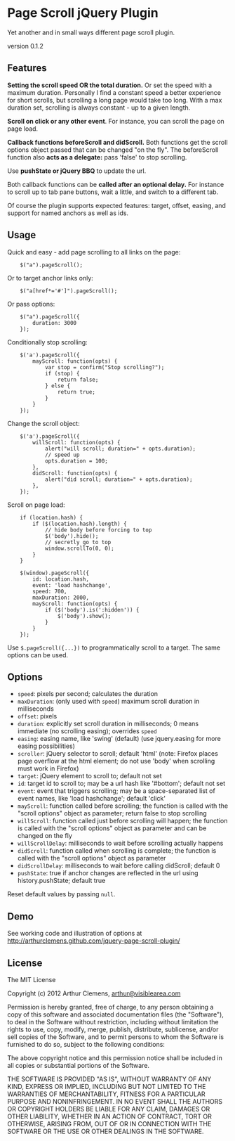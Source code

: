 # Page Scroll jQuery Plugin
Yet another and in small ways different page scroll plugin.

version 0.1.2


## Features

**Setting the scroll speed OR the total duration.** Or set the speed with a maximum duration.
Personally I find a constant speed a better experience for short scrolls, but scrolling a long page would take too long. With a max duration set, scrolling is always constant - up to a given length.

**Scroll on click or any other event**. For instance, you can scroll the page on page load.

**Callback functions beforeScroll and didScroll.** Both functions get the scroll options object passed that can be changed "on the fly".
The beforeScroll function also **acts as a delegate:** pass 'false' to stop scrolling.

Use **pushState or jQuery BBQ** to update the url.

Both callback functions can be **called after an optional delay.** For instance to scroll up to tab pane buttons, wait a little, and switch to a different tab.

Of course the plugin supports expected features: target, offset, easing, and support for named anchors as well as ids.



## Usage


Quick and easy - add page scrolling to all links on the page:

        $("a").pageScroll();

Or to target anchor links only:

        $("a[href*='#']").pageScroll();
		
Or pass options:

        $("a").pageScroll({
            duration: 3000
        });
		
		
Conditionally stop scrolling:
	
        $('a').pageScroll({
            mayScroll: function(opts) {
                var stop = confirm("Stop scrolling?");
                if (stop) {
                    return false;
                } else {
                    return true;
                }
            }
        });

Change the scroll object:
	
        $('a').pageScroll({
            willScroll: function(opts) {
                alert("will scroll; duration=" + opts.duration);
                // speed up
                opts.duration = 100;
            },
            didScroll: function(opts) {
                alert("did scroll; duration=" + opts.duration);
            },
        });

Scroll on page load:

		if (location.hash) {
			if ($(location.hash).length) {
				// hide body before forcing to top
				$('body').hide();
				// secretly go to top
				window.scrollTo(0, 0);
			}
		}
		
		$(window).pageScroll({
			id: location.hash,
			event: 'load hashchange',
			speed: 700,
			maxDuration: 2000,
			mayScroll: function(opts) {
				if ($('body').is(':hidden')) {
					$('body').show();
				}
			}
		});

Use `$.pageScroll({...})` to programmatically scroll to a target. The same options can be used.


## Options
* `speed`: pixels per second; calculates the duration
* `maxDuration`: (only used with `speed`) maximum scroll duration in milliseconds
* `offset`: pixels
* `duration`: explicitly set scroll duration in milliseconds; 0 means immediate (no scrolling easing); overrides `speed`
* `easing`: easing name, like 'swing' (default) (use jquery.easing for more easing possibilities)
* `scroller`: jQuery selector to scroll; default 'html' (note: Firefox places page overflow at the html element; do not use 'body' when scrolling must work in Firefox)
* `target`: jQuery element to scroll to; default not set
* `id`: target id to scroll to; may be a url hash like '#bottom'; default not set
* `event`: event that triggers scrolling; may be a space-separated list of event names, like 'load hashchange'; default 'click'
* `mayScroll`: function called before scrolling; the function is called with the "scroll options" object as parameter; return false to stop scrolling
* `willScroll`: function called just before scrolling will happen; the function is called with the "scroll options" object as parameter and can be changed on the fly
* `willScrollDelay`: milliseconds to wait before scrolling actually happens
* `didScroll`: function called when scrolling is complete; the function is called with the "scroll options" object as parameter
* `didScrollDelay`: milliseconds to wait before calling didScroll; default 0
* `pushState`: true if anchor changes are reflected in the url using history.pushState; default true

Reset default values by passing `null`.

## Demo
See working code and illustration of options at  http://arthurclemens.github.com/jquery-page-scroll-plugin/


## License
The MIT License

Copyright (c) 2012 Arthur Clemens, arthur@visiblearea.com

Permission is hereby granted, free of charge, to any person obtaining a copy
of this software and associated documentation files (the "Software"), to deal
in the Software without restriction, including without limitation the rights
to use, copy, modify, merge, publish, distribute, sublicense, and/or sell
copies of the Software, and to permit persons to whom the Software is
furnished to do so, subject to the following conditions:

The above copyright notice and this permission notice shall be included in
all copies or substantial portions of the Software.

THE SOFTWARE IS PROVIDED "AS IS", WITHOUT WARRANTY OF ANY KIND, EXPRESS OR
IMPLIED, INCLUDING BUT NOT LIMITED TO THE WARRANTIES OF MERCHANTABILITY,
FITNESS FOR A PARTICULAR PURPOSE AND NONINFRINGEMENT. IN NO EVENT SHALL THE
AUTHORS OR COPYRIGHT HOLDERS BE LIABLE FOR ANY CLAIM, DAMAGES OR OTHER
LIABILITY, WHETHER IN AN ACTION OF CONTRACT, TORT OR OTHERWISE, ARISING FROM,
OUT OF OR IN CONNECTION WITH THE SOFTWARE OR THE USE OR OTHER DEALINGS IN
THE SOFTWARE.